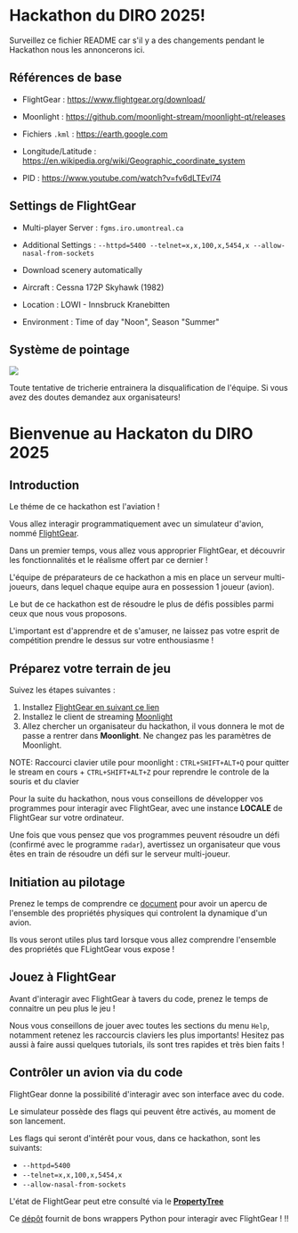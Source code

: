 # Hackathon du DIRO 2025!

   Surveillez ce fichier README car s'il y a des changements pendant le Hackathon
   nous les annoncerons ici.


## Références de base

- FlightGear : https://www.flightgear.org/download/

- Moonlight : https://github.com/moonlight-stream/moonlight-qt/releases

- Fichiers `.kml` : https://earth.google.com

- Longitude/Latitude : https://en.wikipedia.org/wiki/Geographic_coordinate_system

- PID : https://www.youtube.com/watch?v=fv6dLTEvl74


## Settings de FlightGear

- Multi-player Server : `fgms.iro.umontreal.ca`

- Additional Settings : `--httpd=5400 --telnet=x,x,100,x,5454,x --allow-nasal-from-sockets`

- Download scenery automatically

- Aircraft : Cessna 172P Skyhawk (1982)

- Location : LOWI - Innsbruck Kranebitten

- Environment : Time of day "Noon", Season "Summer"


## Système de pointage

![](./Hackathon2025.png)

Toute tentative de tricherie entrainera la disqualification de l'équipe. Si vous
avez des doutes demandez aux organisateurs!

# Bienvenue au Hackaton du DIRO 2025

## Introduction

Le théme de ce hackathon est l'aviation !

Vous allez interagir programmatiquement avec un simulateur d'avion, nommé [FlightGear](https://www.flightgear.org/).

Dans un premier temps, vous allez vous approprier FlightGear, et découvrir les fonctionnalités et le réalisme offert par ce dernier !

L'équipe de préparateurs de ce hackathon a mis en place un serveur multi-joueurs, dans lequel chaque equipe aura en possession 1 joueur (avion).

Le but de ce hackathon est de résoudre le plus de défis possibles parmi ceux que nous vous proposons.

L'important est d'apprendre et de s'amuser, ne laissez pas votre esprit de compétition prendre le dessus sur votre enthousiasme !

## Préparez votre terrain de jeu

Suivez les étapes suivantes :

1. Installez [FlightGear en suivant ce lien](https://www.flightgear.org/download/)
2. Installez le client de streaming [Moonlight](https://github.com/moonlight-stream/moonlight-qt/releases)
3. Allez chercher un organisateur du hackathon, il vous donnera le mot de passe a rentrer dans **Moonlight**. Ne changez pas les paramètres de Moonlight.

NOTE: Raccourci clavier utile pour moonlight : `CTRL+SHIFT+ALT+Q` pour quitter le stream en cours + `CTRL+SHIFT+ALT+Z` pour reprendre le controle de la souris et du clavier

Pour la suite du hackathon, nous vous conseillons de développer vos programmes pour interagir avec FlightGear, avec une instance **LOCALE** de FlightGear sur votre ordinateur.

Une fois que vous pensez que vos programmes peuvent résoudre un défi (confirmé avec le programme `radar`), avertissez un organisateur que vous êtes en train de résoudre un défi sur le serveur multi-joueur.

## Initiation au pilotage

Prenez le temps de comprendre ce [document](./presentation.pdf) pour avoir un apercu de l'ensemble des propriétés physiques qui controlent la dynamique d'un avion.

Ils vous seront utiles plus tard lorsque vous allez comprendre l'ensemble des propriétés que FLightGear vous expose !

## Jouez à FlightGear

Avant d'interagir avec FlightGear à tavers du code, prenez le temps de connaitre un peu plus le jeu !

Nous vous conseillons de jouer avec toutes les sections du menu `Help`, notamment retenez les raccourcis claviers les plus importants! Hesitez pas aussi à faire aussi quelques tutorials, ils sont tres rapides et très bien faits !

## Contrôler un avion via du code

FlightGear donne la possibilité d'interagir avec son interface avec du code.

Le simulateur possède des flags qui peuvent être activés, au moment de son lancement.

Les flags qui seront d'intérêt pour vous, dans ce hackathon, sont les suivants:

* `--httpd=5400`
* `--telnet=x,x,100,x,5454,x`
* `--allow-nasal-from-sockets`

L'état de FlightGear peut etre consulté via le [**PropertyTree**](https://wiki.flightgear.org/Property_Tree/Explained)

Ce [dépôt](https://github.com/julianneswinoga/flightgear-python/blob/master/flightgear_python) fournit de bons wrappers Python pour interagir avec FlightGear ! !!
